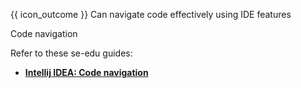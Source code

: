 <span id="prereqs"></span>

<span id="outcomes">{{ icon_outcome }} Can navigate code effectively using IDE features</span>

<span id="title">Code navigation</span>

<div id="body">

Refer to these se-edu guides:

* [**Intellij IDEA: Code navigation**](https://se-education.org/guides/tutorials/intellijCodeNavigation.html)

</div>

<div id="extras">
</div>
